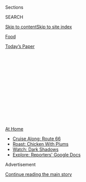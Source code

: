 <div id="app">

<div>

<div>

<div>

<div class="NYTAppHideMasthead css-1q2w90k e1suatyy0">

<div class="section css-ui9rw0 e1suatyy2">

<div class="css-eph4ug er09x8g0">

<div class="css-6n7j50">

</div>

<span class="css-1dv1kvn">Sections</span>

<div class="css-10488qs">

<span class="css-1dv1kvn">SEARCH</span>

</div>

[Skip to content](#site-content)[Skip to site
index](#site-index)

</div>

<div id="masthead-section-label" class="css-1wr3we4 eaxe0e00">

[Food](https://www.nytimes3xbfgragh.onion/section/food)

</div>

<div class="css-10698na e1huz5gh0">

</div>

</div>

<div id="masthead-bar-one" class="section hasLinks css-15hmgas e1csuq9d3">

<div class="css-uqyvli e1csuq9d0">

</div>

<div class="css-1uqjmks e1csuq9d1">

</div>

<div class="css-9e9ivx">

[](https://myaccount.nytimes3xbfgragh.onion/auth/login?response_type=cookie&client_id=vi)

</div>

<div class="css-1bvtpon e1csuq9d2">

[Today’s
Paper](https://www.nytimes3xbfgragh.onion/section/todayspaper)

</div>

</div>

</div>

</div>

<div data-aria-hidden="false">

<div id="site-content" data-role="main">

<div>

<div class="css-1aor85t" style="opacity:0.000000001;z-index:-1;visibility:hidden">

<div class="css-1hqnpie">

<div class="css-epjblv">

<span class="css-17xtcya">[Food](/section/food)</span><span class="css-x15j1o">|</span><span class="css-fwqvlz">Get
Inspired</span>

</div>

<div class="css-k008qs">

<div class="css-1iwv8en">

<span class="css-18z7m18"></span>

<div>

</div>

</div>

<span class="css-1n6z4y">https://nyti.ms/3fUZj6c</span>

<div class="css-1705lsu">

<div class="css-4xjgmj">

<div class="css-4skfbu" data-role="toolbar" data-aria-label="Social Media Share buttons, Save button, and Comments Panel with current comment count" data-testid="share-tools">

  - 
  - 
  - 
  - 
    
    <div class="css-6n7j50">
    
    </div>

  - 

</div>

</div>

</div>

</div>

</div>

</div>

<div class="css-13pd83m">

<div id="NYT_TOP_BANNER_REGION">

<div>

<div id="maps-athome-menu" class="section css-l08pwh interactive-content interactive-size-medium">

<div class="css-17ih8de interactive-body">

<div class="at-home-nav__innerContainer">

<div class="at-home-nav__title">

[At
Home](https://www.nytimes3xbfgragh.onion/spotlight/at-home?action=click&pgtype=Article&state=default&region=TOP_BANNER&context=at_home_menu)

</div>

  - [Cruise Along:
    Route 66](https://www.nytimes3xbfgragh.onion/2020/09/07/travel/route-66.html?action=click&pgtype=Article&state=default&region=TOP_BANNER&context=at_home_menu)
  - [Roast: Chicken With
    Plums](https://www.nytimes3xbfgragh.onion/2020/09/04/dining/sheet-pan-chicken.html?action=click&pgtype=Article&state=default&region=TOP_BANNER&context=at_home_menu)
  - [Watch: Dark
    Shadows](https://www.nytimes3xbfgragh.onion/2020/09/04/arts/television/dark-shadows-stream.html?action=click&pgtype=Article&state=default&region=TOP_BANNER&context=at_home_menu)
  - [Explore: Reporters' Google
    Docs](https://www.nytimes3xbfgragh.onion/interactive/2020/at-home/even-more-reporters-editors-diaries-lists-recommendations.html?action=click&pgtype=Article&state=default&region=TOP_BANNER&context=at_home_menu)

</div>

</div>

</div>

</div>

</div>

</div>

<div id="top-wrapper" class="css-1sy8kpn">

<div id="top-slug" class="css-l9onyx">

Advertisement

</div>

[Continue reading the main
story](#after-top)

<div class="ad top-wrapper" style="text-align:center;height:100%;display:block;min-height:250px">

<div id="top" class="place-ad" data-position="top" data-size-key="top">

</div>

</div>

<div id="after-top">

</div>

</div>

<div id="sponsor-wrapper" class="css-1hyfx7x">

<div id="sponsor-slug" class="css-19vbshk">

Supported by

</div>

[Continue reading the main
story](#after-sponsor)

<div id="sponsor" class="ad sponsor-wrapper" style="text-align:center;height:100%;display:block">

</div>

<div id="after-sponsor">

</div>

</div>

[Five Weeknight
Dishes](/column/five-weeknight-dishes "Five Weeknight Dishes")

<div class="css-1vkm6nb ehdk2mb0">

# Get Inspired

</div>

<div class="css-xt80pu e12qa4dv0">

<div class="css-18e8msd">

<div class="css-vp77d3 epjyd6m0">

<div class="css-1baulvz">

By <span class="css-1baulvz last-byline" itemprop="name">Margaux
Laskey</span>

</div>

</div>

  - 
    
    <div class="css-ld3wwf e16638kd2">
    
    Aug. 14,
    2020
    
    </div>

  - 
    
    <div class="css-4xjgmj">
    
    <div class="css-d8bdto" data-role="toolbar" data-aria-label="Social Media Share buttons, Save button, and Comments Panel with current comment count" data-testid="share-tools">
    
      - 
      - 
      - 
      - 
        
        <div class="css-6n7j50">
        
        </div>
    
      - 
    
    </div>
    
    </div>

</div>

</div>

<div class="section meteredContent css-1r7ky0e" name="articleBody" itemprop="articleBody">

<div class="css-1fanzo5 StoryBodyCompanionColumn">

<div class="css-53u6y8">

Hi\! And welcome to [Five Weeknight
Dishes](https://www.nytimes3xbfgragh.onion/column/five-weeknight-dishes).
What day is it again? Oh, right. It’s Friday. Happy Friday\! (Does
T.G.I.F. mean anything to anyone anymore?) If your life is like mine
right now, each day blends into the next. I wake, I drink coffee, I make
what feels like 463 meals, I send approximately 1,232 emails, I break up
56 fights between my kids, then I collapse into bed and sleep. Rinse and
repeat.

Meals have gotten a little rote in this house, too. (How many times have
I made [slow-cooker Mississippi
roast](https://cooking.nytimes3xbfgragh.onion/recipes/1017937-mississippi-roast)
during the pandemic? I’m ashamed to say.) I don’t really have time for
project cooking these days, but I am looking to inject something new
into our rotation. The dishes below have bright, interesting flavors,
but don’t require a lot of work, and the leftovers are almost the best
part.

Have a lovely week. Need to reach me? Shoot me a note at
<margaux@NYTimes.com>.

*\[*[*Sign up
here*](https://www.nytimes3xbfgragh.onion/newsletters/five-weeknight-dishes?module=inline)
*to receive the Five Weeknight Dishes newsletter in your inbox every
Friday.\]*

</div>

</div>

<div class="css-1fanzo5 StoryBodyCompanionColumn">

<div class="css-53u6y8">

Here are five dishes for the
week:

</div>

</div>

<div class="css-79elbk" data-testid="photoviewer-wrapper">

<div class="css-z3e15g" data-testid="photoviewer-wrapper-hidden">

</div>

<div class="css-1a48zt4 ehw59r15" data-testid="photoviewer-children">

![<span class="css-cnj6d5 e1z0qqy90" itemprop="copyrightHolder"><span class="css-1ly73wi e1tej78p0">Credit...</span><span>Johnny
Miller for The New York Times. Food Stylist: Rebecca
Jurkevich.</span></span>](https://static01.graylady3jvrrxbe.onion/images/2020/08/16/dining/kc-salmon-yakitori/merlin_175275564_d6ed320f-e036-4b38-b5bd-f90980d001a4-articleLarge.jpg?quality=75&auto=webp&disable=upscale)

</div>

</div>

<div class="css-1fanzo5 StoryBodyCompanionColumn">

<div class="css-53u6y8">

**1.** [**Yakitori-Style Salmon With Scallions and
Zucchini**](https://cooking.nytimes3xbfgragh.onion/recipes/1021266-yakitori-style-salmon-with-scallions-and-zucchini)

Yakitori is a traditional Japanese dish made with boneless chicken
that’s seasoned with a salty-sweet soy basting sauce, then threaded
onto skewers and grilled. This riff, from Kay Chun, applies that
technique to salmon and vegetables with crazy-good results. I’m excited
to try it with extra-firm tofu, and I’ll serve it with piles of fluffy
rice.

*\_\_\_\_\_*

*[View this
recipe.](https://cooking.nytimes3xbfgragh.onion/recipes/1021266-yakitori-style-salmon-with-scallions-and-zucchini)*

</div>

</div>

<div class="css-79elbk" data-testid="photoviewer-wrapper">

<div class="css-z3e15g" data-testid="photoviewer-wrapper-hidden">

</div>

<div class="css-1a48zt4 ehw59r15" data-testid="photoviewer-children">

<div class="css-1xdhyk6 erfvjey0">

<span class="css-1ly73wi e1tej78p0">Image</span>

<div class="css-zjzyr8">

<div data-testid="lazyimage-container" style="height:257.77777777777777px">

</div>

</div>

</div>

<span class="css-cnj6d5 e1z0qqy90" itemprop="copyrightHolder"><span class="css-1ly73wi e1tej78p0">Credit...</span><span>Con
Poulos for The New York Times. Food Stylist: Simon
Andrews.</span></span>

</div>

</div>

<div class="css-1fanzo5 StoryBodyCompanionColumn">

<div class="css-53u6y8">

**2.** [**One-Pot Chicken Thighs With Black Beans, Rice and
Chiles**](https://cooking.nytimes3xbfgragh.onion/recipes/1020457-one-pot-chicken-thighs-with-black-beans-rice-and-chiles)

I love this Mexican-influenced recipe from Diana Henry’s book, “From the
Oven to the Table: Simple Dishes That Look After Themselves.” It’s a
super easy all-in-one meal that’s so good the first bite is kind of
shocking. It’s almost as if you don’t deserve such deliciousness for
such little effort, but of course you do.

<div id="NYT_MAIN_CONTENT_2_REGION" class="css-9tf9ac">

<div>

</div>

</div>

[*View this
recipe.*](https://cooking.nytimes3xbfgragh.onion/recipes/1020457-one-pot-chicken-thighs-with-black-beans-rice-and-chiles)

*\_\_\_\_\_*

</div>

</div>

<div class="css-79elbk" data-testid="photoviewer-wrapper">

<div class="css-z3e15g" data-testid="photoviewer-wrapper-hidden">

</div>

<div class="css-1a48zt4 ehw59r15" data-testid="photoviewer-children">

<div class="css-1xdhyk6 erfvjey0">

<span class="css-1ly73wi e1tej78p0">Image</span>

<div class="css-zjzyr8">

<div data-testid="lazyimage-container" style="height:265.5111111111111px">

</div>

</div>

</div>

<span class="css-16f3y1r e13ogyst0" data-aria-hidden="true">Kay Chun's
Korean bulgogi
Bolognese.</span><span class="css-cnj6d5 e1z0qqy90" itemprop="copyrightHolder"><span class="css-1ly73wi e1tej78p0">Credit...</span><span>Linda
Xiao for The New York Times</span></span>

</div>

</div>

<div class="css-1fanzo5 StoryBodyCompanionColumn">

<div class="css-53u6y8">

**3.** [**Korean Bulgogi
Bolognese**](https://cooking.nytimes3xbfgragh.onion/recipes/1019504-korean-bulgogi-bolognese)

My crew loves this salty-sweet Korean-Italian mash-up. Another brilliant
Kay Chun recipe, it comes together pretty quickly for a meat sauce
(about 45 minutes). Serve it over buttered egg noodles, and, if you like
heat, stir in a little gochujang. A [cold cucumber
salad](https://cooking.nytimes3xbfgragh.onion/recipes/1017629-chinese-smashed-cucumbers-with-sesame-oil-and-garlic)
alongside evens everything out.

</div>

</div>

<div class="css-1fanzo5 StoryBodyCompanionColumn">

<div class="css-53u6y8">

*[View this
recipe.](https://cooking.nytimes3xbfgragh.onion/recipes/1019504-korean-bulgogi-bolognese)*

*\_\_\_\_\_*

</div>

</div>

<div class="css-79elbk" data-testid="photoviewer-wrapper">

<div class="css-z3e15g" data-testid="photoviewer-wrapper-hidden">

</div>

<div class="css-1a48zt4 ehw59r15" data-testid="photoviewer-children">

<div class="css-1xdhyk6 erfvjey0">

<span class="css-1ly73wi e1tej78p0">Image</span>

<div class="css-zjzyr8">

<div data-testid="lazyimage-container" style="height:257.77777777777777px">

</div>

</div>

</div>

<span class="css-16f3y1r e13ogyst0" data-aria-hidden="true">Yewande
Komolafe’s tofu with peanut sauce and coconut
rice.</span><span class="css-cnj6d5 e1z0qqy90" itemprop="copyrightHolder"><span class="css-1ly73wi e1tej78p0">Credit...</span><span>David
Malosh for The New York Times</span></span>

</div>

</div>

<div class="css-1fanzo5 StoryBodyCompanionColumn">

<div class="css-53u6y8">

**4.** [**Baked Tofu With Peanut Sauce and Coconut-Lime
Rice**](https://cooking.nytimes3xbfgragh.onion/recipes/1020530-baked-tofu-with-peanut-sauce-and-coconut-lime-rice)

Even those who think they don’t like tofu love this saucy, peanuty dish
from Yewande Komolafe that’s inspired by mafe, a groundnut stew that’s
popular across West Africa. The tofu soaks up the sauce’s flavors, and
the edges crisp and caramelize in the oven. The tender coconut-lime rice
is a perfect counterpoint.

*[View this
recipe.](https://cooking.nytimes3xbfgragh.onion/recipes/1020530-baked-tofu-with-peanut-sauce-and-coconut-lime-rice)*

*\_\_\_\_\_*

</div>

</div>

<div class="css-79elbk" data-testid="photoviewer-wrapper">

<div class="css-z3e15g" data-testid="photoviewer-wrapper-hidden">

</div>

<div class="css-1a48zt4 ehw59r15" data-testid="photoviewer-children">

<div class="css-1xdhyk6 erfvjey0">

<span class="css-1ly73wi e1tej78p0">Image</span>

<div class="css-zjzyr8">

<div data-testid="lazyimage-container" style="height:257.77777777777777px">

</div>

</div>

</div>

<span class="css-16f3y1r e13ogyst0" data-aria-hidden="true">Melissa
Clark’s Greek goddess
dip.</span><span class="css-cnj6d5 e1z0qqy90" itemprop="copyrightHolder"><span class="css-1ly73wi e1tej78p0">Credit...</span><span>Andrew
Scrivani for The New York Times</span></span>

</div>

</div>

<div class="css-1fanzo5 StoryBodyCompanionColumn">

<div class="css-53u6y8">

**5.** [**Greek Goddess
Dip**](https://cooking.nytimes3xbfgragh.onion/recipes/1013024-greek-goddess-dip)

Hi, it’s me again: the Dip for Dinner Lady. This verdant one is made by
combining lots of fresh herbs, Greek yogurt and feta in a blender or
food processor. I once served it as an appetizer at a party, and one
guest asked if she could have a bowl and spoon so she could eat it like
soup. (True story\!) For dinner, I serve this on a platter with lots of
cut vegetables, torn pieces of rotisserie chicken and fresh pita.

*[View this
recipe.](https://cooking.nytimes3xbfgragh.onion/recipes/1013024-greek-goddess-dip)*

*Support our work at NYT Cooking — and get full access to 20,000 recipes
— by* *[becoming a
subscriber](https://www.nytimes3xbfgragh.onion/subscription/cooking.html?campaignId=788FJ).
(Or* *[give a subscription as a
gift](https://www.nytimes3xbfgragh.onion/subscriptions/Multiproduct/cooking_gift.html?campaignId=78X7R)\!)
You can also follow NYT Cooking on*
*[Instagram](https://www.instagram.com/nytcooking),*
*[Facebook](https://www.facebookcorewwwi.onion/nytcooking/)* *and*
*[Pinterest](https://www.pinterest.com/nytcooking/). Previous
newsletters* *[are archived
here](https://www.nytimes3xbfgragh.onion/column/five-weeknight-dishes).
If you have any problems with your account, email*
*<cookingcare@NYTimes.com>.*

</div>

</div>

</div>

<div>

</div>

<div>

</div>

<div>

</div>

<div>

<div id="bottom-wrapper" class="css-1ede5it">

<div id="bottom-slug" class="css-l9onyx">

Advertisement

</div>

[Continue reading the main
story](#after-bottom)

<div id="bottom" class="ad bottom-wrapper" style="text-align:center;height:100%;display:block;min-height:90px">

</div>

<div id="after-bottom">

</div>

</div>

</div>

</div>

</div>

## Site Index

<div>

</div>

## Site Information Navigation

  - [© <span>2020</span> <span>The New York Times
    Company</span>](https://help.nytimes3xbfgragh.onion/hc/en-us/articles/115014792127-Copyright-notice)

<!-- end list -->

  - [NYTCo](https://www.nytco.com/)
  - [Contact
    Us](https://help.nytimes3xbfgragh.onion/hc/en-us/articles/115015385887-Contact-Us)
  - [Work with us](https://www.nytco.com/careers/)
  - [Advertise](https://nytmediakit.com/)
  - [T Brand Studio](http://www.tbrandstudio.com/)
  - [Your Ad
    Choices](https://www.nytimes3xbfgragh.onion/privacy/cookie-policy#how-do-i-manage-trackers)
  - [Privacy](https://www.nytimes3xbfgragh.onion/privacy)
  - [Terms of
    Service](https://help.nytimes3xbfgragh.onion/hc/en-us/articles/115014893428-Terms-of-service)
  - [Terms of
    Sale](https://help.nytimes3xbfgragh.onion/hc/en-us/articles/115014893968-Terms-of-sale)
  - [Site
    Map](https://spiderbites.nytimes3xbfgragh.onion)
  - [Help](https://help.nytimes3xbfgragh.onion/hc/en-us)
  - [Subscriptions](https://www.nytimes3xbfgragh.onion/subscription?campaignId=37WXW)

</div>

</div>

</div>

</div>
